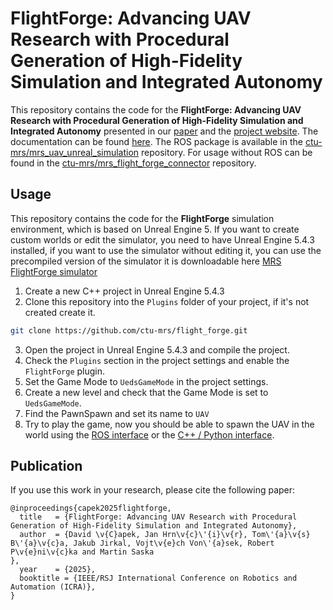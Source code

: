 # FlightForge: Advancing UAV Research with Procedural Generation of High-Fidelity Simulation and Integrated Autonomy

This repository contains the code for the **FlightForge: Advancing UAV Research with Procedural Generation of High-Fidelity Simulation and Integrated Autonomy** presented in our [paper](https://arxiv.org/abs/2502.05038v1) and the [project website](https://mrs.fel.cvut.cz/flight-forge). 
The documentation can be found [here](https://ctu-mrs.github.io/docs/simulations/FlightForge/).
The ROS package is available in the [ctu-mrs/mrs_uav_unreal_simulation](https://github.com/ctu-mrs/mrs_uav_unreal_simulation) repository.
For usage without ROS can be found in the [ctu-mrs/mrs_flight_forge_connector](https://github.com/ctu-mrs/mrs_flight_forge_connector) repository.

## Usage

This repository contains the code for the **FlightForge** simulation environment, which is based on Unreal Engine 5.
If you want to create custom worlds or edit the simulator, you need to have Unreal Engine 5.4.3 installed, if you want to use the simulator without editing it, you can use the precompiled version of the simulator it is downloadable here [MRS FlightForge simulator](https://nasmrs.felk.cvut.cz/index.php/s/MnGARsSwnpeVy5z)

1. Create a new C++ project in Unreal Engine 5.4.3
2. Clone this repository into the `Plugins` folder of your project, if it's not created create it.
```bash
git clone https://github.com/ctu-mrs/flight_forge.git 
```
3. Open the project in Unreal Engine 5.4.3 and compile the project.
4. Check the `Plugins` section in the project settings and enable the `FlightForge` plugin.
5. Set the Game Mode to `UedsGameMode` in the project settings.
6. Create a new level and check that the Game Mode is set to `UedsGameMode`.
7. Find the PawnSpawn and set its name to `UAV`
8. Try to play the game,  now you should be able to spawn the UAV in the world using the [ROS interface](https://github.com/ctu-mrs/mrs_uav_unreal_simulation) or the [C++ / Python interface](https://github.com/ctu-mrs/mrs_flight_forge_connector).


## Publication

If you use this work in your research, please cite the following paper:

```
@inproceedings{capek2025flightforge,
  title   = {FlightForge: Advancing UAV Research with Procedural Generation of High-Fidelity Simulation and Integrated Autonomy},
  author  = {David \v{C}apek, Jan Hrn\v{c}\'{i}\v{r}, Tom\'{a}\v{s} B\'{a}\v{c}a, Jakub Jirkal, Vojt\v{e}ch Von\'{a}sek, Robert P\v{e}ni\v{c}ka and Martin Saska
},
  year    = {2025},
  booktitle = {IEEE/RSJ International Conference on Robotics and Automation (ICRA)}, 
}
```
